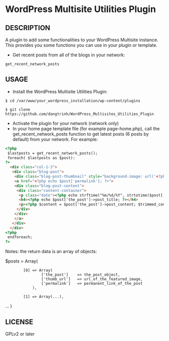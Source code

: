 # WordPress Multisite Utilities Plugin


## DESCRIPTION

A plugin to add some functionalities to your WordPress Multisite instance. This 
provides you some functions you can use in your plugin or template.

* Get recent posts from all of the blogs in your network:

```
get_recent_network_posts
```

## USAGE

* Install the WordPress Multisite Utilities Plugin:

```
$ cd /var/www/your_wordpress_installation/wp-content/plugins

$ git clone https://github.com/dangtrinh/WordPress_Multisites_Utilities_Plugin
```

* Activate the plugin for your network (network only)
* In your home page template file (for example page-home.php), call the get_recent_network_posts function to get latest posts (6 posts by default) from your network. For example:

```html
<?php
 $lastposts = get_recent_network_posts();
 foreach( $lastposts as $post):
?>
  <div class="col-1-3">
   <div class="blog-post">
    <div class="blog-post-thumbnail" style="background-image: url('<?php echo $post['thumb_url'];?>')"></div>
    <a href="<?php echo $post['permalink']; ?>">
    <div class="blog-post-content">
     <div class="content-container">
      <p class="date"><?php echo strftime("%m/%d/%Y", strtotime($post['the_post']->post_date)); ?></p>
      <h4><?php echo $post['the_post']->post_title; ?></h4>
      <p><?php $content = $post['the_post']->post_content; $trimmed_content = wp_trim_words( $content, 15, '...' ); echo $trimmed_content; ?></p>
     </div>
    </div>
    </a>
   </div>
  </div>
<?php 
 endforeach;
?>
```

Notes: the return data is an array of objects:

$posts = Array(

			[0] => Array(
					['the_post']	=> the_post_object,
					['thumb_url']	=> url_of_the_featured_image,
					['permalink']	=> permanent_link_of_the_post
				),

			[1] => Array(...),
...
		)


## LICENSE

GPLv2 or later

